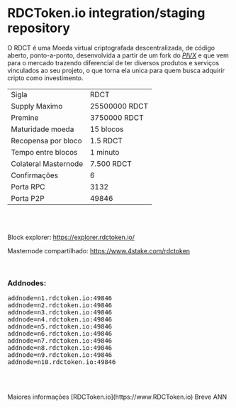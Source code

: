 RDCToken.io integration/staging repository
=====================================

O RDCT é uma Moeda virtual criptografada descentralizada, de código aberto, ponto-a-ponto, desenvolvida a partir de um fork do [_PIVX_](https://github.com/PIVX-Project/PIVX) e que vem para o mercado trazendo diferencial de ter diversos produtos e serviços vinculados ao seu projeto, o que torna ela unica para quem busca adquirir cripto como investimento.
 
<table>
<tr><td>Sigla</td><td>RDCT</td></tr>
<tr><td>Supply Maximo</td><td>25500000 RDCT</td></tr>
<tr><td>Premine</td><td>3750000 RDCT</td></tr>
<tr><td>Maturidade moeda</td><td>15 blocos</td></tr>
<tr><td>Recopensa por bloco</td><td>1.5 RDCT</td></tr>
<tr><td>Tempo entre blocos</td><td>1 minuto</td></tr>
<tr><td>Colateral Masternode</td><td>7.500 RDCT</td></tr>
<tr><td>Confirmações</td><td>6</td></tr>
<tr><td>Porta RPC</td><td>3132</td></tr>
<tr><td>Porta P2P</td><td>49846</td></tr>
</table>

<br>
<br>
<p>
 Block explorer: <a href="https://explorer.rdctoken.io/" target="_blank">https://explorer.rdctoken.io/</a>
</p>

<p>
 Masternode compartilhado: <a href="https://www.4stake.com/rdctoken" target="_blank">https://www.4stake.com/rdctoken</a>
</p>
<br>

<p>
 <h3>Addnodes:</h3>
<pre>
addnode=n1.rdctoken.io:49846
addnode=n2.rdctoken.io:49846
addnode=n3.rdctoken.io:49846
addnode=n4.rdctoken.io:49846
addnode=n5.rdctoken.io:49846
addnode=n6.rdctoken.io:49846
addnode=n7.rdctoken.io:49846
addnode=n8.rdctoken.io:49846
addnode=n9.rdctoken.io:49846
addnode=n10.rdctoken.io:49846
</pre>
</p>
<br>

<br>
<p>
Maiores informações [RDCToken.io](https://www.RDCToken.io) Breve ANN
 </p>
